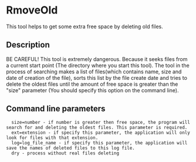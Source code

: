 # RmoveOld

This tool helps to get some extra free space by deleting old files.

## Description

BE CAREFUL! This tool is extremely dangerous. Because it seeks files from a current start point (The directory where you start this tool).
The tool in the process of searching makes a list of files(which contains name, size and date of creation of the file), sorts this list by the file create date and tries to delete the oldest files until the amount of free space is greater than the "size" parameter (You should specify this option on the command line).

## Command line parameters

```  help - show this help
  size=number - if number is greater then free space, the program will search for and deleting the oldest files. This parameter is required.
  ext=extension - if specify this parameter, the application will only look for files with that extension.
  log=log_file_name - if specify this parameter, the application will save the names of deleted files to this log file.
  dry - process without real files deleting
```